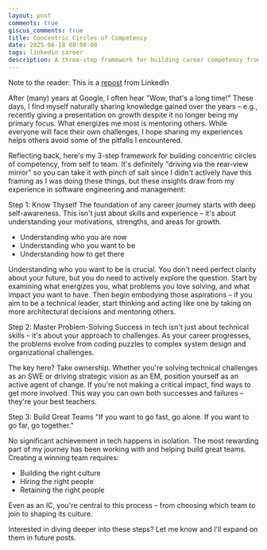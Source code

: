 ```yaml
---
layout: post
comments: true
giscus_comments: true
title: Concentric Circles of Competency
date: 2025-06-18 08:00:08
tags: linkedin career
description: A three-step framework for building career competency from self-awareness to problem-solving mastery to building great teams, drawn from years at Google.
---
```


Note to the reader: This is a [repost](https://www.linkedin.com/posts/yewjinlim_after-many-years-at-google-i-often-hear-activity-7263593393191026689-Jui1?utm_source=share&utm_medium=member_desktop&rcm=ACoAAAD4xmMBhqAf0RkmEot2NJkJA3gvq31H7Os) from LinkedIn

After (many) years at Google, I often hear "Wow, that's a long time!" These days, I find myself naturally sharing knowledge gained over the years – e.g., recently giving a presentation on growth despite it no longer being my primary focus. What energizes me most is mentoring others. While everyone will face their own challenges, I hope sharing my experiences helps others avoid some of the pitfalls I encountered.

Reflecting back, here's my 3-step framework for building concentric circles of competency, from self to team. It's definitely "driving via the rear-view mirror" so you can take it with pinch of salt since I didn't actively have this framing as I was doing these things, but these insights draw from my experience in software engineering and management:

Step 1: Know Thyself
The foundation of any career journey starts with deep self-awareness. This isn't just about skills and experience – it's about understanding your motivations, strengths, and areas for growth.

- Understanding who you are now
- Understanding who you want to be
- Understanding how to get there

Understanding who you want to be is crucial. You don't need perfect clarity about your future, but you do need to actively explore the question. Start by examining what energizes you, what problems you love solving, and what impact you want to have. Then begin embodying those aspirations – if you aim to be a technical leader, start thinking and acting like one by taking on more architectural decisions and mentoring others.

Step 2: Master Problem-Solving
Success in tech isn't just about technical skills – it's about your approach to challenges. As your career progresses, the problems evolve from coding puzzles to complex system design and organizational challenges.

The key here? Take ownership. Whether you're solving technical challenges as an SWE or driving strategic vision as an EM, position yourself as an active agent of change. If you're not making a critical impact, find ways to get more involved. This way you can own both successes and failures – they're your best teachers.

Step 3: Build Great Teams
"If you want to go fast, go alone. If you want to go far, go together."

No significant achievement in tech happens in isolation. The most rewarding part of my journey has been working with and helping build great teams. Creating a winning team requires:

- Building the right culture
- Hiring the right people
- Retaining the right people

Even as an IC, you're central to this process – from choosing which team to join to shaping its culture.

Interested in diving deeper into these steps? Let me know and I'll expand on them in future posts.
